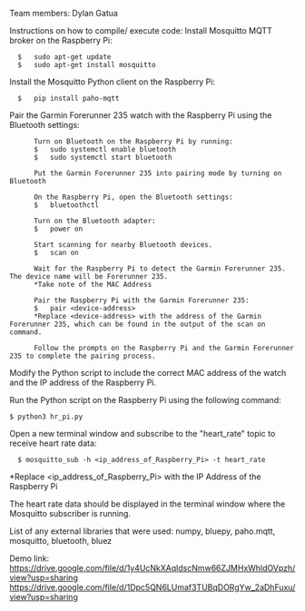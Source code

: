 Team members: Dylan Gatua


Instructions on how to compile/ execute code:
  Install Mosquitto MQTT broker on the Raspberry Pi:
      
      $   sudo apt-get update
      $   sudo apt-get install mosquitto

  Install the Mosquitto Python client on the Raspberry Pi:
  
      $   pip install paho-mqtt

  Pair the Garmin Forerunner 235 watch with the Raspberry Pi using the Bluetooth settings:
          
          Turn on Bluetooth on the Raspberry Pi by running:  
          $   sudo systemctl enable bluetooth
          $   sudo systemctl start bluetooth

          Put the Garmin Forerunner 235 into pairing mode by turning on Bluetooth

          On the Raspberry Pi, open the Bluetooth settings:
          $   bluetoothctl

          Turn on the Bluetooth adapter:
          $   power on

          Start scanning for nearby Bluetooth devices.
          $   scan on

          Wait for the Raspberry Pi to detect the Garmin Forerunner 235. The device name will be Forerunner 235.
          *Take note of the MAC Address

          Pair the Raspberry Pi with the Garmin Forerunner 235:
          $   pair <device-address> 
          *Replace <device-address> with the address of the Garmin Forerunner 235, which can be found in the output of the scan on command.

          Follow the prompts on the Raspberry Pi and the Garmin Forerunner 235 to complete the pairing process.

  Modify the Python script to include the correct MAC address of the watch and the IP address of the Raspberry Pi.

  Run the Python script on the Raspberry Pi using the following command:
  
    $ python3 hr_pi.py

  Open a new terminal window and subscribe to the "heart_rate" topic to receive heart rate data:
      
      $ mosquitto_sub -h <ip_address_of_Raspberry_Pi> -t heart_rate
  *Replace <ip_address_of_Raspberry_Pi> with the IP Address of the Raspberry Pi

  The heart rate data should be displayed in the terminal window where the Mosquitto subscriber is running.
  
List of any external libraries that were used:
numpy, bluepy, paho.mqtt, mosquitto, bluetooth, bluez

Demo link:
https://drive.google.com/file/d/1y4UcNkXAqldscNmw66ZJMHxWhldOVpzh/view?usp=sharing
https://drive.google.com/file/d/1Dpc5QN6LUmaf3TUBqDORgYw_2aDhFuxu/view?usp=sharing
